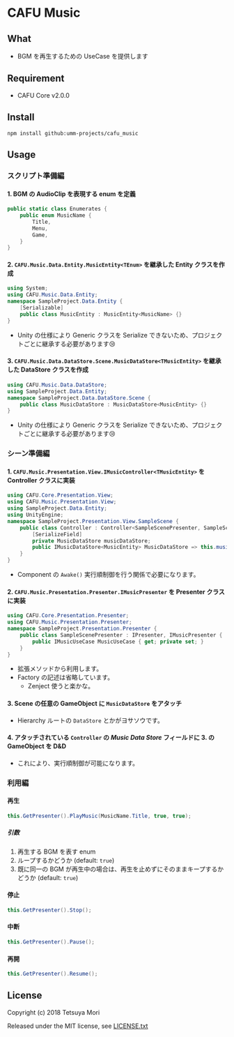 # CAFU Music

## What

* BGM を再生するための UseCase を提供します

## Requirement

* CAFU Core v2.0.0

## Install

```shell
npm install github:umm-projects/cafu_music
```

## Usage

### スクリプト準備編

#### 1. BGM の AudioClip を表現する enum を定義

```csharp
public static class Enumerates {
    public enum MusicName {
        Title,
        Menu,
        Game,
    }
}
```

#### 2. `CAFU.Music.Data.Entity.MusicEntity<TEnum>` を継承した Entity クラスを作成

```csharp
using System;
using CAFU.Music.Data.Entity;
namespace SampleProject.Data.Entity {
    [Serializable]
    public class MusicEntity : MusicEntity<MusicName> {}
}
```

* Unity の仕様により Generic クラスを Serialize できないため、プロジェクトごとに継承する必要があります😢

#### 3. `CAFU.Music.Data.DataStore.Scene.MusicDataStore<TMusicEntity>` を継承した DataStore クラスを作成

```csharp
using CAFU.Music.Data.DataStore;
using SampleProject.Data.Entity;
namespace SampleProject.Data.DataStore.Scene {
    public class MusicDataStore : MusicDataStore<MusicEntity> {}
}
```

* Unity の仕様により Generic クラスを Serialize できないため、プロジェクトごとに継承する必要があります😢

### シーン準備編

#### 1. `CAFU.Music.Presentation.View.IMusicController<TMusicEntity>` を Controller クラスに実装

```csharp
using CAFU.Core.Presentation.View;
using CAFU.Music.Presentation.View;
using SampleProject.Data.Entity;
using UnityEngine;
namespace SampleProject.Presentation.View.SampleScene {
    public class Controller : Controller<SampleScenePresenter, SampleScenePresenter.Factory>, IMusicController<MusicEntity> {
        [SerializeField]
        private MusicDataStore musicDataStore;
        public IMusicDataStore<MusicEntity> MusicDataStore => this.musicDataStore;
    }
}
```

* Component の `Awake()` 実行順制御を行う関係で必要になります。

#### 2. `CAFU.Music.Presentation.Presenter.IMusicPresenter` を Presenter クラスに実装

```csharp
using CAFU.Core.Presentation.Presenter;
using CAFU.Music.Presentation.Presenter;
namespace SampleProject.Presentation.Presenter {
    public class SampleScenePresenter : IPresenter, IMusicPresenter {
        public IMusicUseCase MusicUseCase { get; private set; }
    }
}
```

* 拡張メソッドから利用します。
* Factory の記述は省略しています。
  * Zenject 使うと楽かな。

#### 3. Scene の任意の GameObject に `MusicDataStore` をアタッチ

* Hierarchy ルートの `DataStore` とかがヨサソウです。

#### 4. アタッチされている `Controller` の *Music Data Store* フィールドに 3. の GameObject を D&amp;D

* これにより、実行順制御が可能になります。

### 利用編

#### 再生

```csharp
this.GetPresenter().PlayMusic(MusicName.Title, true, true);
```

##### 引数

1. 再生する BGM を表す enum
1. ループするかどうか (default: `true`)
1. 既に同一の BGM が再生中の場合は、再生を止めずにそのままキープするかどうか (default: `true`)

#### 停止

```csharp
this.GetPresenter().Stop();
```

#### 中断

```csharp
this.GetPresenter().Pause();
```

#### 再開

```csharp
this.GetPresenter().Resume();
```

## License

Copyright (c) 2018 Tetsuya Mori

Released under the MIT license, see [LICENSE.txt](LICENSE.txt)

